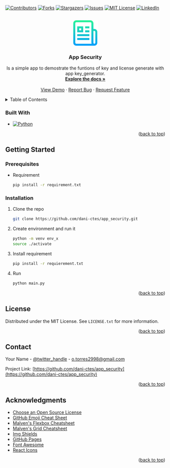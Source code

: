 <!-- PROJECT SHIELDS -->
<!--
*** I'm using markdown "reference style" links for readability.
*** Reference links are enclosed in brackets [ ] instead of parentheses ( ).
*** See the bottom of this document for the declaration of the reference variables
*** for contributors-url, forks-url, etc. This is an optional, concise syntax you may use.
*** https://www.markdownguide.org/basic-syntax/#reference-style-links
-->

[![Contributors][contributors-shield]][contributors-url]
[![Forks][forks-shield]][forks-url]
[![Stargazers][stars-shield]][stars-url]
[![Issues][issues-shield]][issues-url]
[![MIT License][license-shield]][license-url]
[![LinkedIn][linkedin-shield]][linkedin-url]


<!-- PROJECT LOGO -->

<br />
<div align="center">
  <a href="https://github.com/dani-ctes/app_security">
    <img src="images/logo.png" alt="Logo" width="80" height="80">
  </a>

<h3 align="center">App Security</h3>

  <p align="center">
    Is a simple app to demostrate the funtions of key and license generate with app key_generator.
    <br />
    <a href="https://github.com/dani-ctes/app_security"><strong>Explore the docs »</strong></a>
    <br />
    <br />
    <a href="https://github.com/dani-ctes/app_security">View Demo</a>
    ·
    <a href="https://github.com/dani-ctes/app_security/issues">Report Bug</a>
    ·
    <a href="https://github.com/dani-ctes/app_securitye/issues">Request Feature</a>
  </p>
</div>


<!-- TABLE OF CONTENTS -->
<details>
  <summary>Table of Contents</summary>
  <ol>
    <li>
      <a href="#about-the-project">About The Project</a>
      <ul>
        <li><a href="#built-with">Built With</a></li>
      </ul>
    </li>
    <li>
      <a href="#getting-started">Getting Started</a>
      <ul>
        <li><a href="#prerequisites">Prerequisites</a></li>
        <li><a href="#installation">Installation</a></li>
      </ul>
    </li>
    <li><a href="#license">License</a></li>
    <li><a href="#contact">Contact</a></li>
    <li><a href="#acknowledgments">Acknowledgments</a></li>
  </ol>
</details>



### Built With

* [![Python][Python.js]][Python-url]

<p align="right">(<a href="#readme-top">back to top</a>)</p>



<!-- GETTING STARTED -->
## Getting Started

### Prerequisites

* Requirement
  ```sh
  pip install -r requirement.txt
  ```

### Installation

1. Clone the repo
   ```sh
   git clone https://github.com/dani-ctes/app_security.git
   ```
2. Create environment and run it
   ```sh
   python -m venv env_x
   source ./activate
   ```
3. Install requirement

   ```sh
   pip install -r requierement.txt
   ```
4. Run
   ```sh
   python main.py
   ```

<p align="right">(<a href="#readme-top">back to top</a>)</p>


<!-- LICENSE -->
## License

Distributed under the MIT License. See `LICENSE.txt` for more information.

<p align="right">(<a href="#readme-top">back to top</a>)</p>



<!-- CONTACT -->
## Contact

Your Name - [@twitter_handle](https://twitter.com/to_dani) - o.torres2998@gmail.com

Project Link: [https://github.com/dani-ctes/app_security](https://github.com/dani-ctes/app_security)

<p align="right">(<a href="#readme-top">back to top</a>)</p>



<!-- ACKNOWLEDGMENTS -->
## Acknowledgments

* [Choose an Open Source License](https://choosealicense.com)
* [GitHub Emoji Cheat Sheet](https://www.webpagefx.com/tools/emoji-cheat-sheet)
* [Malven's Flexbox Cheatsheet](https://flexbox.malven.co/)
* [Malven's Grid Cheatsheet](https://grid.malven.co/)
* [Img Shields](https://shields.io)
* [GitHub Pages](https://pages.github.com)
* [Font Awesome](https://fontawesome.com)
* [React Icons](https://react-icons.github.io/react-icons/search)


<p align="right">(<a href="#readme-top">back to top</a>)</p>



<!-- MARKDOWN LINKS & IMAGES -->
<!-- https://www.markdownguide.org/basic-syntax/#reference-style-links -->
[contributors-shield]: https://img.shields.io/github/contributors/dani-ctes/app_security.svg?style=for-the-badge
[contributors-url]: https://github.com/dani-ctes/app_security/graphs/contributors
[forks-shield]: https://img.shields.io/github/forks/dani-ctes/app_security.svg?style=for-the-badge
[forks-url]: https://github.com/dani-ctes/app_security/network/members
[stars-shield]: https://img.shields.io/github/stars/dani-ctes/app_security.svg?style=for-the-badge
[stars-url]: https://github.com/dani-ctes/app_security/stargazers
[issues-shield]: https://img.shields.io/github/issues/dani-ctes/app_security.svg?style=for-the-badge
[issues-url]: https://github.com/dani-ctes/app_security/issues
[license-shield]: https://img.shields.io/github/license/dani-ctes/app_security.svg?style=for-the-badge
[license-url]: https://github.com/dani-ctes/app_security/blob/master/LICENSE.txt
[linkedin-shield]: https://img.shields.io/badge/-LinkedIn-black.svg?style=for-the-badge&logo=linkedin&colorB=555
[linkedin-url]: https://www.linkedin.com/in/daniel-torres-50480922/
[product-screenshot]: images/screenshot.png
[Python.js]: https://img.shields.io/badge/python-3670A0?style=for-the-badge&logo=python&logoColor=ffdd54
[Next.js]: https://img.shields.io/badge/next.js-000000?style=for-the-badge&logo=nextdotjs&logoColor=white
[Python-url]: https://www.python.org/
[Next-url]: https://nextjs.org/
[React.js]: https://img.shields.io/badge/React-20232A?style=for-the-badge&logo=react&logoColor=61DAFB
[React-url]: https://reactjs.org/
[Vue.js]: https://img.shields.io/badge/Vue.js-35495E?style=for-the-badge&logo=vuedotjs&logoColor=4FC08D
[Vue-url]: https://vuejs.org/
[Angular.io]: https://img.shields.io/badge/Angular-DD0031?style=for-the-badge&logo=angular&logoColor=white
[Angular-url]: https://angular.io/
[Svelte.dev]: https://img.shields.io/badge/Svelte-4A4A55?style=for-the-badge&logo=svelte&logoColor=FF3E00
[Svelte-url]: https://svelte.dev/
[Laravel.com]: https://img.shields.io/badge/Laravel-FF2D20?style=for-the-badge&logo=laravel&logoColor=white
[Laravel-url]: https://laravel.com
[Bootstrap.com]: https://img.shields.io/badge/Bootstrap-563D7C?style=for-the-badge&logo=bootstrap&logoColor=white
[Bootstrap-url]: https://getbootstrap.com
[JQuery.com]: https://img.shields.io/badge/jQuery-0769AD?style=for-the-badge&logo=jquery&logoColor=white
[JQuery-url]: https://jquery.com 
